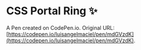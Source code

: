 # CSS Portal Ring ✨

A Pen created on CodePen.io. Original URL: [https://codepen.io/luisangelmaciel/pen/mdGVzdK](https://codepen.io/luisangelmaciel/pen/mdGVzdK).

